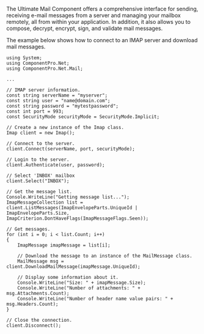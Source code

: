 The Ultimate Mail Component offers a comprehensive interface for sending, receiving e-mail messages from a server and managing your mailbox remotely, all from within your application. In addition, it also allows you to compose, decrypt, encrypt, sign, and validate mail messages.

The example below shows how to connect to an IMAP server and download mail messages.

	using System;
	using ComponentPro.Net;
	using ComponentPro.Net.Mail;

	...

	// IMAP server information. 
	const string serverName = "myserver";
	const string user = "name@domain.com";
	const string password = "mytestpassword";
	const int port = 993;
	const SecurityMode securityMode = SecurityMode.Implicit;

	// Create a new instance of the Imap class.
	Imap client = new Imap();

	// Connect to the server.
	client.Connect(serverName, port, securityMode);

	// Login to the server.
	client.Authenticate(user, password);

	// Select 'INBOX' mailbox
	client.Select("INBOX");

	// Get the message list.
	Console.WriteLine("Getting message list...");
	ImapMessageCollection list = client.ListMessages(ImapEnvelopeParts.UniqueId | ImapEnvelopeParts.Size, ImapCriterion.DontHaveFlags(ImapMessageFlags.Seen));

	// Get messages. 
	for (int i = 0; i < list.Count; i++)
	{
		ImapMessage imapMessage = list[i];

		// Download the message to an instance of the MailMessage class. 
		MailMessage msg = client.DownloadMailMessage(imapMessage.UniqueId);

		// Display some information about it. 
		Console.WriteLine("Size: " + imapMessage.Size);
		Console.WriteLine("Number of attachments: " + msg.Attachments.Count);
		Console.WriteLine("Number of header name value pairs: " + msg.Headers.Count);
	}

	// Close the connection.
	client.Disconnect();